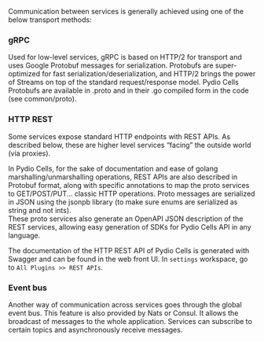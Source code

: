 
Communication between services is generally achieved using one of the below transport methods:

### gRPC

Used for low-level services, gRPC is based on HTTP/2 for transport and uses Google Protobuf messages for serialization. Protobufs are super-optimized for fast serialization/deserialization, and HTTP/2 brings the power of Streams on top of the standard request/response model.
Pydio Cells Protobufs are available in .proto and in their .go compiled form in the code (see common/proto).

### HTTP REST

Some services expose standard HTTP endpoints with REST APIs. As described below, these are higher level services “facing” the outside world (via proxies).

In Pydio Cells, for the sake of documentation and ease of golang marshalling/unmarshalling operations, REST APIs are also described in Protobuf format, along with specific annotations to map the proto services to GET/POST/PUT... classic HTTP operations. Proto messages are serialized in JSON using the jsonpb library (to make sure enums are serialized as string and not ints).  
These proto services also generate an OpenAPI JSON description of the REST services, allowing easy generation of SDKs for Pydio Cells API in any language.

The documentation of the HTTP REST API of Pydio Cells is generated with Swagger and can be found in the web front UI. In `settings` workspace, go to `All Plugins >> REST APIs`.

### Event bus

Another way of communication across services goes through the global event bus. This feature is also provided by Nats or Consul. It allows the broadcast of messages to the whole application. Services can subscribe to certain topics and asynchronously receive messages.
